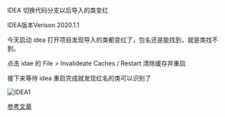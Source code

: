 IDEA 切换代码分支以后导入的类变红

IDEA版本Verison 2020.1.1

今天启动 idea 打开项目发现导入的类都变红了，包名还是能找到，就是类找不到。

点击 idae 的 File > Invalideate Caches / Restart  清除缓存并重启

接下来等待 idea 重启完成就发现红名的类可以识别了



![IDEA1](http://file.xjzspace.com/20210720205330.jpg)

[参考文章](<https://blog.csdn.net/qq_22934887/article/details/99447413>)

